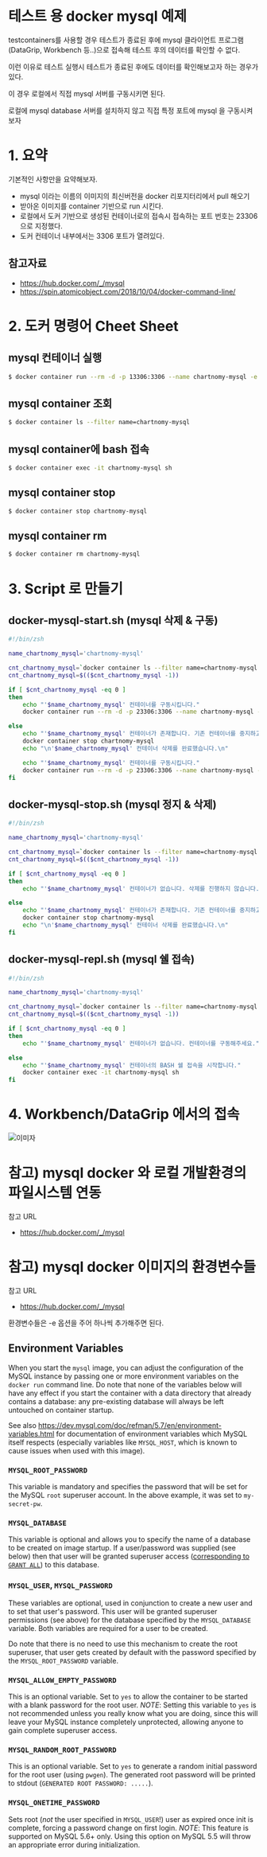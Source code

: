 # 테스트 용 docker mysql 예제

testcontainers를 사용할 경우 테스트가 종료된 후에 mysql 클라이언트 프로그램(DataGrip, Workbench 등..)으로 접속해 테스트 후의 데이터를 확인할 수 없다.  

이런 이유로 테스트 실행시 테스트가 종료된 후에도 데이터를 확인해보고자 하는 경우가 있다.  

이 경우 로컬에서 직접 mysql 서버를 구동시키면 된다.

로컬에 mysql database 서버를 설치하지 않고 직접 특정 포트에 mysql 을 구동시켜 보자

# 1. 요약

기본적인 사항만을 요약해보자.

- mysql 이라는 이름의 이미지의 최신버전을 docker 리포지터리에서 pull 해오기
- 받아온 이미지를 container 기반으로 run 시킨다.
- 로컬에서 도커 기반으로 생성된 컨테이너로의 접속시 접속하는 포트 번호는 23306 으로 지정했다.
- 도커 컨테이너 내부에서는 3306 포트가 열려있다.

## 참고자료

- https://hub.docker.com/_/mysql
- https://spin.atomicobject.com/2018/10/04/docker-command-line/



# 2. 도커 명령어 Cheet Sheet

## mysql 컨테이너 실행

```bash
$ docker container run --rm -d -p 13306:3306 --name chartnomy-mysql -e MYSQL_ROOT_PASSWORD=1111 -e MYSQL_DATABASE=chartnomy-mysql -d mysql:latest
```

## mysql container 조회

```bash
$ docker container ls --filter name=chartnomy-mysql
```

## mysql container에 bash 접속

``` bash
$ docker container exec -it chartnomy-mysql sh
```

## mysql container stop

```bash
$ docker container stop chartnomy-mysql
```

## mysql container rm

```bash
$ docker container rm chartnomy-mysql
```



# 3. Script 로 만들기

## docker-mysql-start.sh (mysql 삭제 & 구동)

```bash
#!/bin/zsh

name_chartnomy_mysql='chartnomy-mysql'

cnt_chartnomy_mysql=`docker container ls --filter name=chartnomy-mysql | wc -l`
cnt_chartnomy_mysql=$(($cnt_chartnomy_mysql -1))

if [ $cnt_chartnomy_mysql -eq 0 ]
then
    echo "'$name_chartnomy_mysql' 컨테이너를 구동시킵니다."
    docker container run --rm -d -p 23306:3306 --name chartnomy-mysql -e MYSQL_ROOT_PASSWORD=1111 -e MYSQL_DATABASE=ec2_web_stockdata -d mysql:latest

else
    echo "'$name_chartnomy_mysql' 컨테이너가 존재합니다. 기존 컨테이너를 중지하고 삭제합니다."
    docker container stop chartnomy-mysql
    echo "\n'$name_chartnomy_mysql' 컨테이너 삭제를 완료했습니다.\n"

    echo "'$name_chartnomy_mysql' 컨테이너를 구동시킵니다."
    docker container run --rm -d -p 23306:3306 --name chartnomy-mysql -e MYSQL_ROOT_PASSWORD=1111 -e MYSQL_DATABASE=ec2_web_stockdata -d mysql:latest
fi
```



## docker-mysql-stop.sh (mysql 정지 & 삭제)

```bash
#!/bin/zsh

name_chartnomy_mysql='chartnomy-mysql'

cnt_chartnomy_mysql=`docker container ls --filter name=chartnomy-mysql | wc -l`
cnt_chartnomy_mysql=$(($cnt_chartnomy_mysql -1))

if [ $cnt_chartnomy_mysql -eq 0 ]
then
    echo "'$name_chartnomy_mysql' 컨테이너가 없습니다. 삭제를 진행하지 않습니다."

else
    echo "'$name_chartnomy_mysql' 컨테이너가 존재합니다. 기존 컨테이너를 중지하고 삭제합니다."
    docker container stop chartnomy-mysql
    echo "\n'$name_chartnomy_mysql' 컨테이너 삭제를 완료했습니다.\n"
fi
```



## docker-mysql-repl.sh (mysql 쉘 접속)

```bash
#!/bin/zsh

name_chartnomy_mysql='chartnomy-mysql'

cnt_chartnomy_mysql=`docker container ls --filter name=chartnomy-mysql | wc -l`
cnt_chartnomy_mysql=$(($cnt_chartnomy_mysql -1))

if [ $cnt_chartnomy_mysql -eq 0 ]
then
    echo "'$name_chartnomy_mysql' 컨테이너가 없습니다. 컨테이너를 구동해주세요."

else
    echo "'$name_chartnomy_mysql' 컨테이너의 BASH 쉘 접속을 시작합니다."
    docker container exec -it chartnomy-mysql sh
fi
```



# 4. Workbench/DataGrip 에서의 접속

![이미자](./img/DATAGRIP_SCREENSHOT.png)



# 참고) mysql docker 와 로컬 개발환경의 파일시스템 연동

참고 URL

- https://hub.docker.com/_/mysql



# 참고) mysql docker 이미지의 환경변수들

참고 URL

- https://hub.docker.com/_/mysql



환경변수들은 -e 옵션을 주어 하나씩 추가해주면 된다.

## Environment Variables

When you start the `mysql` image, you can adjust the configuration of the MySQL instance by passing one or more environment variables on the `docker run` command line. Do note that none of the variables below will have any effect if you start the container with a data directory that already contains a database: any pre-existing database will always be left untouched on container startup.

See also https://dev.mysql.com/doc/refman/5.7/en/environment-variables.html for documentation of environment variables which MySQL itself respects (especially variables like `MYSQL_HOST`, which is known to cause issues when used with this image).

### `MYSQL_ROOT_PASSWORD`

This variable is mandatory and specifies the password that will be set for the MySQL `root` superuser account. In the above example, it was set to `my-secret-pw`.

### `MYSQL_DATABASE`

This variable is optional and allows you to specify the name of a database to be created on image startup. If a user/password was supplied (see below) then that user will be granted superuser access ([corresponding to `GRANT ALL`](http://dev.mysql.com/doc/en/adding-users.html)) to this database.

### `MYSQL_USER`, `MYSQL_PASSWORD`

These variables are optional, used in conjunction to create a new user and to set that user's password. This user will be granted superuser permissions (see above) for the database specified by the `MYSQL_DATABASE` variable. Both variables are required for a user to be created.

Do note that there is no need to use this mechanism to create the root superuser, that user gets created by default with the password specified by the `MYSQL_ROOT_PASSWORD` variable.

### `MYSQL_ALLOW_EMPTY_PASSWORD`

This is an optional variable. Set to `yes` to allow the container to be started with a blank password for the root user. *NOTE*: Setting this variable to `yes` is not recommended unless you really know what you are doing, since this will leave your MySQL instance completely unprotected, allowing anyone to gain complete superuser access.

### `MYSQL_RANDOM_ROOT_PASSWORD`

This is an optional variable. Set to `yes` to generate a random initial password for the root user (using `pwgen`). The generated root password will be printed to stdout (`GENERATED ROOT PASSWORD: .....`).

### `MYSQL_ONETIME_PASSWORD`

Sets root (*not* the user specified in `MYSQL_USER`!) user as expired once init is complete, forcing a password change on first login. *NOTE*: This feature is supported on MySQL 5.6+ only. Using this option on MySQL 5.5 will throw an appropriate error during initialization.